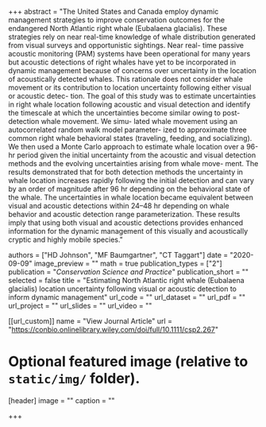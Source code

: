 +++
abstract = "The United States and Canada employ dynamic management strategies to improve conservation outcomes for the endangered North Atlantic right whale (Eubalaena glacialis). These strategies rely on near real-time knowledge of whale distribution generated from visual surveys and opportunistic sightings. Near real- time passive acoustic monitoring (PAM) systems have been operational for many years but acoustic detections of right whales have yet to be incorporated in dynamic management because of concerns over uncertainty in the location of acoustically detected whales. This rationale does not consider whale movement or its contribution to location uncertainty following either visual or acoustic detec- tion. The goal of this study was to estimate uncertainties in right whale location following acoustic and visual detection and identify the timescale at which the uncertainties become similar owing to post-detection whale movement. We simu- lated whale movement using an autocorrelated random walk model parameter- ized to approximate three common right whale behavioral states (traveling, feeding, and socializing). We then used a Monte Carlo approach to estimate whale location over a 96-hr period given the initial uncertainty from the acoustic and visual detection methods and the evolving uncertainties arising from whale move- ment. The results demonstrated that for both detection methods the uncertainty in whale location increases rapidly following the initial detection and can vary by an order of magnitude after 96 hr depending on the behavioral state of the whale. The uncertainties in whale location became equivalent between visual and acoustic detections within 24–48 hr depending on whale behavior and acoustic detection range parameterization. These results imply that using both visual and acoustic detections provides enhanced information for the dynamic management of this visually and acoustically cryptic and highly mobile species."

authors = ["HD Johnson", "MF Baumgartner", "CT Taggart"]
date = "2020-09-09"
image_preview = ""
math = true
publication_types = ["2"]
publication = "*Conservation Science and Practice*"
publication_short = ""
selected = false
title = "Estimating North Atlantic right whale (Eubalaena glacialis) location uncertainty following visual or acoustic detection to inform dynamic management"
url_code = ""
url_dataset = ""
url_pdf = ""
url_project = ""
url_slides = ""
url_video = ""

[[url_custom]]
name = "View Journal Article"
url = "https://conbio.onlinelibrary.wiley.com/doi/full/10.1111/csp2.267"

# Optional featured image (relative to `static/img/` folder).
[header]
image = ""
caption = ""

+++
